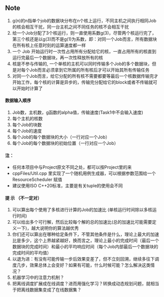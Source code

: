 ## Note

1. g(n)的n指单个job的数据块分布在n个核上运行，不同主机之间执行相同Job的核会相互干扰，同一台主机之间不同任务的核不会相互干扰
2. 给一个Job分配了3个核运行，则一直使用系数g(3)，尽管两个核运行完了，第三个核还是以g(3)而不是g(1)为系数，即：对同一个Job而言，所有数据块在所有核上任意时刻的运算速度都一样
3. 一个 Job 开始运行时一次性占用所有分配给它的核，一直占用所有的核直到运行完最后一个数据块，再一次性释放所有的核
4. 核是不参与传输的, 一个单核的主机可以同时传输多个Job的多个数据块，但是对每个Job而言必须拿到它所属的所有核后才可以开始其所有传输任务
6. 对同一个Job而言，给它分配的所有核不需要都要等最后一个核数据传输完才开始工作，每个核的计算是异步的，传输完分配给它的block或者不传输就可以开始时计算了

#### 数据输入顺序

1. Job数，主机数，g函数的alpha值，传输速度(Task1中不会输入速度)
2. 每个主机的核数
3. 每个Job的块数
4. 每个Job的速度
5. 每个Job的每个数据块的大小（一行对应一个Job）
6. 每个Job的每个数据块的初始位置（一行对应一个Job）

#### 注：

* 任何本项目中与Project原文不同之处，都可以按Project里的来
* cppFiles/Util.cpp 里实现了一个随机用例生成器，可以根据参数范围给一个 ResourceScheduler 赋值
* 建议使用ISO C++20标准，主要是有关tuple的使用会不同

#### 提 示 （不一定对）

1. 可以算出每个使用了多核进行计算的Job的加速比 (单核运行时间除以多核运行时间)
2. 可以给出多个可行解，然后比较每个解的总的加速比(总的加速比可能需要定义一下)，越大说明你的算法越优秀
3. 你们还可以算出在哪种给定条件下，不管其他条件是什么，理论上最大的加速比是多少，这个上界越紧越好，换而言之，理论上最小的完成时间（最后一个数据块的完成时间）和最小的平均响应时间（每个Job内部最后一个数据块的完成时间的平均值）
4. 以退为进：有没有可能传输一步后效果变差了，但不立刻回溯，继续多往下调度几步，效果总体上会变好？如果有可能，什么时候可能？怎么解决这类情况？
5. 机器学习中的注意力机制？
6. 把离线调度扩展成在线调度？进而用强化学习？转换成动态规划问题，就相当于把离线数据集变成了在线数据集？

